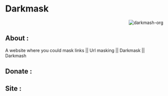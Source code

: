 # Darkmask

<p class="views" align="right"><img src="https://komarev.com/ghpvc/?username=darkmash-org-darkmask&label=Project%20views&color=0e75b6&style=flat" alt="darkmash-org" /></p>

## About :

A website where you could mask links || Url masking || Darkmask || Darkmash

## Donate :



## Site :

